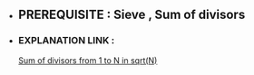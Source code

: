 - ## PREREQUISITE : Sieve , Sum of divisors 

- ### EXPLANATION LINK :

   [Sum of divisors from 1 to N in sqrt(N)](http://rizoantoufiq.blogspot.com/2015/12/lightoj-1098-new-function.html)
